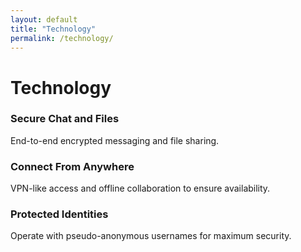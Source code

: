 ```yaml
---
layout: default
title: "Technology"
permalink: /technology/
---
```


# Technology

<div class="tech-columns">
  <div class="tech-feature">
    <h3>Secure Chat and Files</h3>
    <p>End-to-end encrypted messaging and file sharing.</p>
  </div>

  <div class="tech-feature">
    <h3>Connect From Anywhere</h3>
    <p>VPN-like access and offline collaboration to ensure availability.</p>
  </div>

  <div class="tech-feature">
    <h3>Protected Identities</h3>
    <p>Operate with pseudo-anonymous usernames for maximum security.</p>
  </div>
</div>